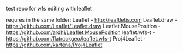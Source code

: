 ﻿test repo for wfs editing with leaflet

requres in the same folder:
Leaflet - http://leaftletjs.com
Leaflet.draw - https://github.com/Leaflet/Leaflet.draw
Leaflet.MousePosition - https://github.com/ardhi/Leaflet.MousePosition
leaflet.wfs-t - https://github.com/flatrockgeo/leaflet.wfs-t
Proj4Leaflet - https://github.com/kartena/Proj4Leaflet
